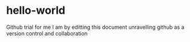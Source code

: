 # hello-world
Github trial for me
I am by editting this document unravelling 
github as a version control and collaboration
